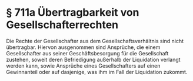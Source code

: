 # § 711a Übertragbarkeit von Gesellschafterrechten
Die Rechte der Gesellschafter aus dem Gesellschaftsverhältnis sind nicht übertragbar. Hiervon ausgenommen sind Ansprüche, die einem Gesellschafter aus seiner Geschäftsbesorgung für die Gesellschaft zustehen, soweit deren Befriedigung außerhalb der Liquidation verlangt werden kann, sowie Ansprüche eines Gesellschafters auf einen Gewinnanteil oder auf dasjenige, was ihm im Fall der Liquidation zukommt.